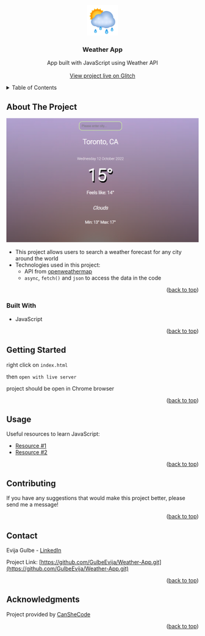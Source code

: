 <a name="readme-top"></a>

<br />
<div align="center">
  <a href="https://github.com/GulbeEvija/Weather-App.git">
    <img src="weatherIcon.png" alt="Logo" width="80" height="80">
  </a>

<h3 align="center">Weather App</h3>

  <p align="center">
    App built with JavaScript using Weather API
    <br />
    <br />
    <a href="https://ginger-mousy-week.glitch.me/">View project live on Glitch</a>
  </p>
</div>


<details>
  <summary>Table of Contents</summary>
  <ol>
    <li>
      <a href="#about-the-project">About The Project</a>
      <ul>
        <li><a href="#built-with">Built With</a></li>
      </ul>
    </li>
    <li>
      <a href="#getting-started">Getting Started</a>
    </li>
    <li><a href="#usage">Usage</a></li>
    <li><a href="#contributing">Contributing</a></li>
    <li><a href="#contact">Contact</a></li>
    <li><a href="#acknowledgments">Acknowledgments</a></li>
  </ol>
</details>



## About The Project

![Product Name Screen Shot][product-screenshot]

* This project allows users to search a weather forecast for any city around the world
* Technologies used in this project:
  * API from [openweathermap](https://openweathermap.org/current)
  * `async`, `fetch()` and `json` to access the data in the code

<p align="right">(<a href="#readme-top">back to top</a>)</p>



### Built With

* JavaScript

<p align="right">(<a href="#readme-top">back to top</a>)</p>



## Getting Started

right click on `index.html`

then `open with live server`

project should be open in Chrome browser

<p align="right">(<a href="#readme-top">back to top</a>)</p>



## Usage

Useful resources to learn JavaScript:
  * [Resource #1](https://www.w3schools.com/js/)
  * [Resource #2](https://developer.mozilla.org/en-US/docs/Web/JavaScript)


<p align="right">(<a href="#readme-top">back to top</a>)</p>


## Contributing

If you have any suggestions that would make this project better, please send me a message!

<p align="right">(<a href="#readme-top">back to top</a>)</p>


## Contact

Evija Gulbe - [LinkedIn](https://www.linkedin.com/in/evija-gulbe-534673240/)

Project Link: [https://github.com/GulbeEvija/Weather-App.git](https://github.com/GulbeEvija/Weather-App.git)

<p align="right">(<a href="#readme-top">back to top</a>)</p>



## Acknowledgments

Project provided by [CanSheCode](https://edu-canshecode.thinkific.com/)

<p align="right">(<a href="#readme-top">back to top</a>)</p>


[product-screenshot]: weatherImage.png
[React.js]: https://img.shields.io/badge/React-20232A?style=for-the-badge&logo=react&logoColor=61DAFB
[React-url]: https://reactjs.org/
